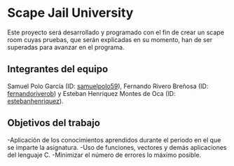 # Scape Jail University
Este proyecto será desarrollado y programado con el fin de crear un scape room cuyas pruebas, que serán explicadas en su momento,
han de ser superadas para avanzar en el programa.

## Integrantes del equipo
Samuel Polo García (ID: [samuelpolo59](https://github.com/samuelpolo59)), Fernando Rivero Breñosa (ID: [fernandoriverob](https://github.com/fernandoriverob)) y Esteban Henriquez Montes de Oca (ID: [estebanhenriquez](https://github.com/estebanhenriquez)).

## Objetivos del trabajo
-Aplicación de los conocimientos aprendidos durante el periodo en el que se imparte la asignatura.
-Uso de funciones, vectores y demás aplicaciones del lenguaje C. 
-Minimizar el número de errores lo máximo posible.
